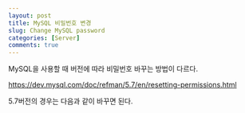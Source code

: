 ```yaml
---
layout: post
title: MySQL 비밀번호 변경
slug: Change MySQL password
categories: [Server]
comments: true
---
```


MySQL을 사용할 때 버전에 따라 비밀번호 바꾸는 방법이 다르다.

<https://dev.mysql.com/doc/refman/5.7/en/resetting-permissions.html>

5.7버전의 경우는 다음과 같이 바꾸면 된다.